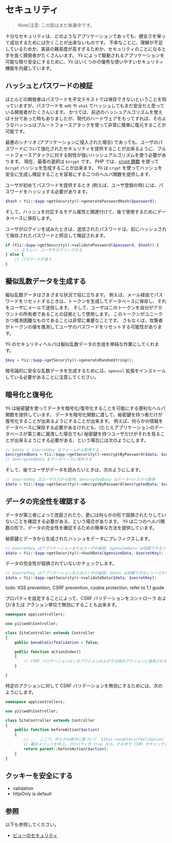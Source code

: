 セキュリティ
============

> Note|注意: この節はまだ執筆中です。

十分なセキュリティは、どのようなアプリケーションであっても、健全さを保って成功するためには欠くことが出来ないものです。
不幸なことに、理解が不足しているためか、実装の難易度が高すぎるためか、セキュリティのことになると手を抜く開発者がたくさんいます。
Yii によって駆動されるアプリケーションを可能な限り安全にするために、Yii はいくつかの優秀な使いやすいセキュリティ機能を内蔵しています。


ハッシュとパスワードの検証
--------------------------

ほとんどの開発者はパスワードを平文テキストでは保存できないということを知っていますが、パスワードを `md5` や `sha1` でハッシュしてもまだ安全だと思っている開発者がたくさんいます。
かつては、前述のハッシュアルゴリズムを使えば十分であった時もありましたが、現代のハードウェアをもってすれば、そのようなハッシュはブルートフォースアタックを使って非常に簡単に復元することが可能です。

最悪のシナリオ (アプリケーションに侵入された場合) であっても、ユーザのパスワードについて強化されたセキュリティを提供することが出来るように、ブルートフォースアタックに対する耐性が強いハッシュアルゴリズムを使う必要があります。
現在、最善の選択は `bcrypt` です。
PHP では、[crypt 関数](http://php.net/manual/ja/function.crypt.php) を使って `bcrypt` ハッシュを生成することが出来ます。
Yii は `crypt` を使ってハッシュを安全に生成し検証することを容易にする二つのヘルパ関数を提供します。

ユーザが初めてパスワードを提供するとき (例えば、ユーザ登録の時) には、パスワードをハッシュする必要があります。


```php
$hash = Yii::$app->getSecurity()->generatePasswordHash($password);
```

そして、ハッシュを対応するモデル属性と関連付けて、後で使用するためにデータベースに保存します。

ユーザがログインを試みたときは、送信されたパスワードは、前にハッシュされて保存されたパスワードと照合して検証されます。


```php
if (Yii::$app->getSecurity()->validatePassword($password, $hash)) {
    // よろしい、ユーザをログインさせる
} else {
    // パスワードが違う
}
```

擬似乱数データを生成する
------------------------

擬似乱数データはさまざまな状況で役に立ちます。
例えば、メール経由でパスワードをリセットするときは、トークンを生成してデータベースに保存し、それをユーザにメールで送信します。
そして、ユーザはこのトークンを自分がアカウントの所有者であることの証拠として使用します。
このトークンがユニークかつ推測困難なものであることは非常に重要なことです。
さもなくば、攻撃者がトークンの値を推測してユーザのパスワードをリセットする可能性があります。

Yii のセキュリティヘルパは擬似乱数データの生成を単純な作業にしてくれます。


```php
$key = Yii::$app->getSecurity()->generateRandomString();
```

暗号論的に安全な乱数データを生成するためには、`openssl` 拡張をインストールしている必要があることに注意してください。

暗号化と復号化
--------------

Yii は秘密鍵を使ってデータを暗号化/復号化することを可能にする便利なヘルパ関数を提供しています。
データを暗号化関数に渡して、秘密鍵を持つ者だけが復号化することが出来るようにすることが出来ます。
例えば、何らかの情報をデータベースに保存する必要があるけれども、(たとえアプリケーションのデータベースが第三者に漏洩した場合でも) 秘密鍵を持つユーザだけがそれを見ることが出来るようにする必要がある、という場合には次のようにします。

```php
// $data と $secretKey はフォームから取得する
$encryptedData = Yii::$app->getSecurity()->encryptByPassword($data, $secretKey);
// $encryptedData をデータベースに保存する
```

そして、後でユーザがデータを読みたいときは、次のようにします。

```php
// $secretKey はユーザ入力から取得、$encryptedData はデータベースから取得
$data = Yii::$app->getSecurity()->decryptByPassword($encryptedData, $secretKey);
```

データの完全性を確認する
------------------------

データが第三者によって改竄されたり、更には何らかの形で毀損されたりしていないことを確認する必要がある、という場合があります。
Yii は二つのヘルパ関数の形で、データの完全性を確認するための簡単な方法を提供しています。

秘密鍵とデータから生成されたハッシュをデータにプレフィクスします。

```php
// $secretKey はアプリケーションまたはユーザの秘密、$genuineData は信頼できるソースから取得
$data = Yii::$app->getSecurity()->hashData($genuineData, $secretKey);
```

データの完全性が毀損されていないかチェックします。

```php
// $secretKey はアプリケーションまたはユーザの秘密、$data は信頼できないソースから取得
$data = Yii::$app->getSecurity()->validateData($data, $secretKey);
```


todo: XSS prevention, CSRF prevention, cookie protection, refer to 1.1 guide

プロパティを設定することによって、CSRF バリデーションをコントローラ および/または アクション単位で無効にすることも出来ます。

```php
namespace app\controllers;

use yii\web\Controller;

class SiteController extends Controller
{
    public $enableCsrfValidation = false;

    public function actionIndex()
    {
        // CSRF バリデーションはこのアクションおよびその他のアクションに適用されない
    }

}
```

特定のアクションに対して CSRF バリデーションを無効にするためには、次のようにします。

```php
namespace app\controllers;

use yii\web\Controller;

class SiteController extends Controller
{
    public function beforeAction($action)
    {
        // ... ここで、何らかの条件に基づいて `$this->enableCsrfValidation` をセットする ...
        // 親のメソッドを呼ぶ。プロパティが true なら、その中で CSRF がチェックされる。
        return parent::beforeAction($action);
    }
}
```

クッキーを安全にする
--------------------

- validation
- httpOnly is default

参照
----

以下も参照してください。

- [ビューのセキュリティ](structure-views.md#security)

